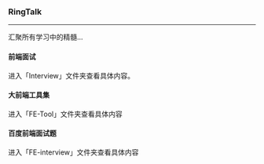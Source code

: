 ### RingTalk
---
汇聚所有学习中的精髓...

#### 前端面试
进入「Interview」文件夹查看具体内容。

#### 大前端工具集
进入「FE-Tool」文件夹查看具体内容

#### 百度前端面试题
进入「FE-interview」文件夹查看具体内容
